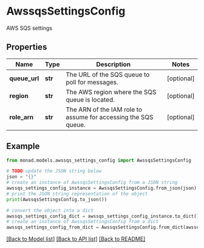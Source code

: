 # AwssqsSettingsConfig

AWS SQS settings

## Properties

Name | Type | Description | Notes
------------ | ------------- | ------------- | -------------
**queue_url** | **str** | The URL of the SQS queue to poll for messages. | [optional] 
**region** | **str** | The AWS region where the SQS queue is located. | [optional] 
**role_arn** | **str** | The ARN of the IAM role to assume for accessing the SQS queue. | [optional] 

## Example

```python
from monad.models.awssqs_settings_config import AwssqsSettingsConfig

# TODO update the JSON string below
json = "{}"
# create an instance of AwssqsSettingsConfig from a JSON string
awssqs_settings_config_instance = AwssqsSettingsConfig.from_json(json)
# print the JSON string representation of the object
print(AwssqsSettingsConfig.to_json())

# convert the object into a dict
awssqs_settings_config_dict = awssqs_settings_config_instance.to_dict()
# create an instance of AwssqsSettingsConfig from a dict
awssqs_settings_config_from_dict = AwssqsSettingsConfig.from_dict(awssqs_settings_config_dict)
```
[[Back to Model list]](../README.md#documentation-for-models) [[Back to API list]](../README.md#documentation-for-api-endpoints) [[Back to README]](../README.md)


